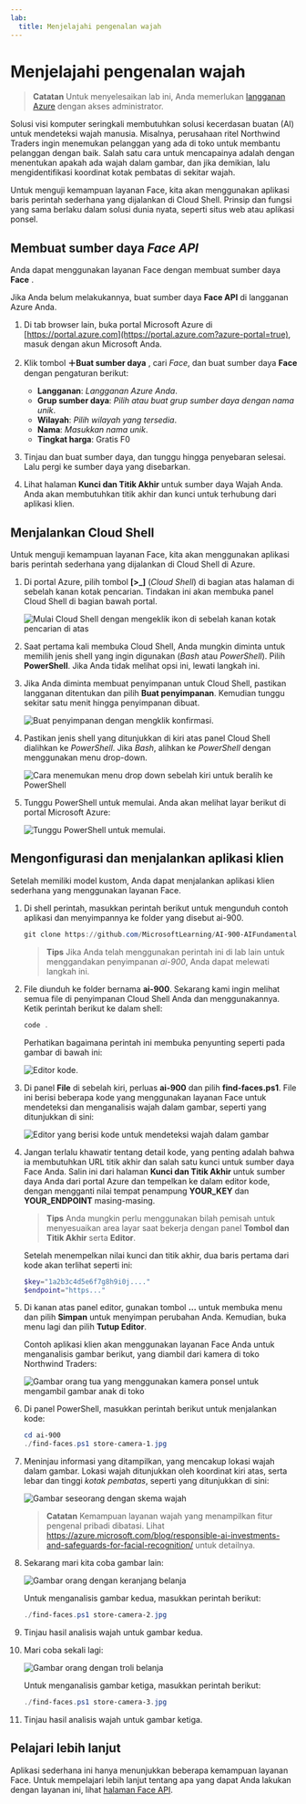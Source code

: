 ```yaml
---
lab:
  title: Menjelajahi pengenalan wajah
---
```


# Menjelajahi pengenalan wajah

> **Catatan** Untuk menyelesaikan lab ini, Anda memerlukan [langganan Azure](https://azure.microsoft.com/free?azure-portal=true) dengan akses administrator.

Solusi visi komputer seringkali membutuhkan solusi kecerdasan buatan (AI) untuk mendeteksi wajah manusia. Misalnya, perusahaan ritel Northwind Traders ingin menemukan pelanggan yang ada di toko untuk membantu pelanggan dengan baik. Salah satu cara untuk mencapainya adalah dengan menentukan apakah ada wajah dalam gambar, dan jika demikian, lalu mengidentifikasi koordinat kotak pembatas di sekitar wajah.

Untuk menguji kemampuan layanan Face, kita akan menggunakan aplikasi baris perintah sederhana yang dijalankan di Cloud Shell. Prinsip dan fungsi yang sama berlaku dalam solusi dunia nyata, seperti situs web atau aplikasi ponsel.

## Membuat sumber daya *Face API*

Anda dapat menggunakan layanan Face dengan membuat sumber daya **Face** .

Jika Anda belum melakukannya, buat sumber daya **Face API** di langganan Azure Anda.

1. Di tab browser lain, buka portal Microsoft Azure di [https://portal.azure.com](https://portal.azure.com?azure-portal=true), masuk dengan akun Microsoft Anda.

1. Klik tombol **&#65291;Buat sumber daya** , cari *Face*, dan buat sumber daya **Face** dengan pengaturan berikut:
    - **Langganan**: *Langganan Azure Anda*.
    - **Grup sumber daya**: *Pilih atau buat grup sumber daya dengan nama unik*.
    - **Wilayah**: *Pilih wilayah yang tersedia*.
    - **Nama**: *Masukkan nama unik*.
    - **Tingkat harga**: Gratis F0

1. Tinjau dan buat sumber daya, dan tunggu hingga penyebaran selesai. Lalu pergi ke sumber daya yang disebarkan.

1. Lihat halaman **Kunci dan Titik Akhir** untuk sumber daya Wajah Anda. Anda akan membutuhkan titik akhir dan kunci untuk terhubung dari aplikasi klien.

## Menjalankan Cloud Shell

Untuk menguji kemampuan layanan Face, kita akan menggunakan aplikasi baris perintah sederhana yang dijalankan di Cloud Shell di Azure. 

1. Di portal Azure, pilih tombol **[>_]** (*Cloud Shell*) di bagian atas halaman di sebelah kanan kotak pencarian. Tindakan ini akan membuka panel Cloud Shell di bagian bawah portal. 

    ![Mulai Cloud Shell dengan mengeklik ikon di sebelah kanan kotak pencarian di atas](media/create-face-solutions/powershell-portal-guide-1.png)

1. Saat pertama kali membuka Cloud Shell, Anda mungkin diminta untuk memilih jenis shell yang ingin digunakan (*Bash* atau *PowerShell*). Pilih **PowerShell**. Jika Anda tidak melihat opsi ini, lewati langkah ini.  

1. Jika Anda diminta membuat penyimpanan untuk Cloud Shell, pastikan langganan ditentukan dan pilih **Buat penyimpanan**. Kemudian tunggu sekitar satu menit hingga penyimpanan dibuat.

    ![Buat penyimpanan dengan mengklik konfirmasi.](media/create-face-solutions/powershell-portal-guide-2.png)       

1. Pastikan jenis shell yang ditunjukkan di kiri atas panel Cloud Shell dialihkan ke *PowerShell*. Jika *Bash*, alihkan ke *PowerShell* dengan menggunakan menu drop-down.

    ![Cara menemukan menu drop down sebelah kiri untuk beralih ke PowerShell](media/create-face-solutions/powershell-portal-guide-3.png) 

1. Tunggu PowerShell untuk memulai. Anda akan melihat layar berikut di portal Microsoft Azure:  

    ![Tunggu PowerShell untuk memulai.](media/create-face-solutions/powershell-prompt.png)

## Mengonfigurasi dan menjalankan aplikasi klien

Setelah memiliki model kustom, Anda dapat menjalankan aplikasi klien sederhana yang menggunakan layanan Face.

1. Di shell perintah, masukkan perintah berikut untuk mengunduh contoh aplikasi dan menyimpannya ke folder yang disebut ai-900.

    ```PowerShell
    git clone https://github.com/MicrosoftLearning/AI-900-AIFundamentals ai-900
    ```

    > **Tips** Jika Anda telah menggunakan perintah ini di lab lain untuk menggandakan penyimpanan *ai-900*, Anda dapat melewati langkah ini.

1. File diunduh ke folder bernama **ai-900**. Sekarang kami ingin melihat semua file di penyimpanan Cloud Shell Anda dan menggunakannya. Ketik perintah berikut ke dalam shell:

     ```PowerShell
    code .
    ```

    Perhatikan bagaimana perintah ini membuka penyunting seperti pada gambar di bawah ini: 

    ![Editor kode.](media/create-face-solutions/powershell-portal-guide-4.png) 

1. Di panel **File** di sebelah kiri, perluas **ai-900** dan pilih **find-faces.ps1**. File ini berisi beberapa kode yang menggunakan layanan Face untuk mendeteksi dan menganalisis wajah dalam gambar, seperti yang ditunjukkan di sini:

    ![Editor yang berisi kode untuk mendeteksi wajah dalam gambar](media/create-face-solutions/find-faces-code.png)

1. Jangan terlalu khawatir tentang detail kode, yang penting adalah bahwa ia membutuhkan URL titik akhir dan salah satu kunci untuk sumber daya Face Anda. Salin ini dari halaman **Kunci dan Titik Akhir** untuk sumber daya Anda dari portal Azure dan tempelkan ke dalam editor kode, dengan mengganti nilai tempat penampung **YOUR_KEY** dan **YOUR_ENDPOINT** masing-masing.

    > **Tips** Anda mungkin perlu menggunakan bilah pemisah untuk menyesuaikan area layar saat bekerja dengan panel **Tombol dan Titik Akhir** serta **Editor**.

    Setelah menempelkan nilai kunci dan titik akhir, dua baris pertama dari kode akan terlihat seperti ini:

    ```PowerShell
    $key="1a2b3c4d5e6f7g8h9i0j...."    
    $endpoint="https..."
    ```

1. Di kanan atas panel editor, gunakan tombol **...** untuk membuka menu dan pilih **Simpan** untuk menyimpan perubahan Anda. Kemudian, buka menu lagi dan pilih **Tutup Editor**.

    Contoh aplikasi klien akan menggunakan layanan Face Anda untuk menganalisis gambar berikut, yang diambil dari kamera di toko Northwind Traders:

    ![Gambar orang tua yang menggunakan kamera ponsel untuk mengambil gambar anak di toko](media/create-face-solutions/store-camera-1.jpg)

1. Di panel PowerShell, masukkan perintah berikut untuk menjalankan kode:

    ```PowerShell
    cd ai-900
    ./find-faces.ps1 store-camera-1.jpg
    ```

1. Meninjau informasi yang ditampilkan, yang mencakup lokasi wajah dalam gambar. Lokasi wajah ditunjukkan oleh koordinat kiri atas, serta lebar dan tinggi *kotak pembatas*, seperti yang ditunjukkan di sini:

    ![Gambar seseorang dengan skema wajah](media/create-face-solutions/store-camera-1-face.jpg)

    >**Catatan** Kemampuan layanan wajah yang menampilkan fitur pengenal pribadi dibatasi. Lihat https://azure.microsoft.com/blog/responsible-ai-investments-and-safeguards-for-facial-recognition/ untuk detailnya.

1. Sekarang mari kita coba gambar lain:

    ![Gambar orang dengan keranjang belanja](media/create-face-solutions/store-camera-2.jpg)

    Untuk menganalisis gambar kedua, masukkan perintah berikut:

    ```PowerShell
    ./find-faces.ps1 store-camera-2.jpg
    ```

1. Tinjau hasil analisis wajah untuk gambar kedua.

1. Mari coba sekali lagi:

    ![Gambar orang dengan troli belanja](media/create-face-solutions/store-camera-3.jpg)

    Untuk menganalisis gambar ketiga, masukkan perintah berikut:

    ```PowerShell
    ./find-faces.ps1 store-camera-3.jpg
    ```

1. Tinjau hasil analisis wajah untuk gambar ketiga.

## Pelajari lebih lanjut

Aplikasi sederhana ini hanya menunjukkan beberapa kemampuan layanan Face. Untuk mempelajari lebih lanjut tentang apa yang dapat Anda lakukan dengan layanan ini, lihat [halaman Face API](https://azure.microsoft.com/en-us/products/cognitive-services/vision-services).
